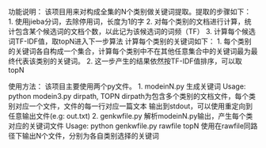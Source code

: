 功能说明：
    该项目用来对构成全集的N个类别做关键词提取。提取的步骤如下：
        1. 使用jieba分词，去除停用词，长度为1的字
        2. 对每个类别的文档进行计算，统计包含某个候选词的文档个数，以此记为该候选词的词频（TF）
        3. 计算每个候选词TF-IDF值，取topN进入下一步算法
    计算每个类别的关键词如下：
        1. 每个类别的关键词各自构成一个集合，计算每个类别中不在其他任意集合中的关键词最为最终代表该类别的关键词。
        2. 这一步产生的结果依然按TF-IDF值排序，可以取topN

使用方法：
    该项目主要使用两个py文件。
    1. modeinN.py 生成关键词
    Usage: python modein3.py dirpath, TOPN
    dirpath为包含多个类别的文档文件，每个类别对应一个文件，文件的每一行对应一篇文本
    输出到stdout，可以使用重定向到任意输出文件(e.g: out.txt)
    2. genkwfile.py 解析modeinN.py输出，产生每个类对应的关键词文件
    Usage: python genkwfile.py rawfile topN
    使用在rawfile同路径下输出N个文件，分别为各自类别选择的关键词
